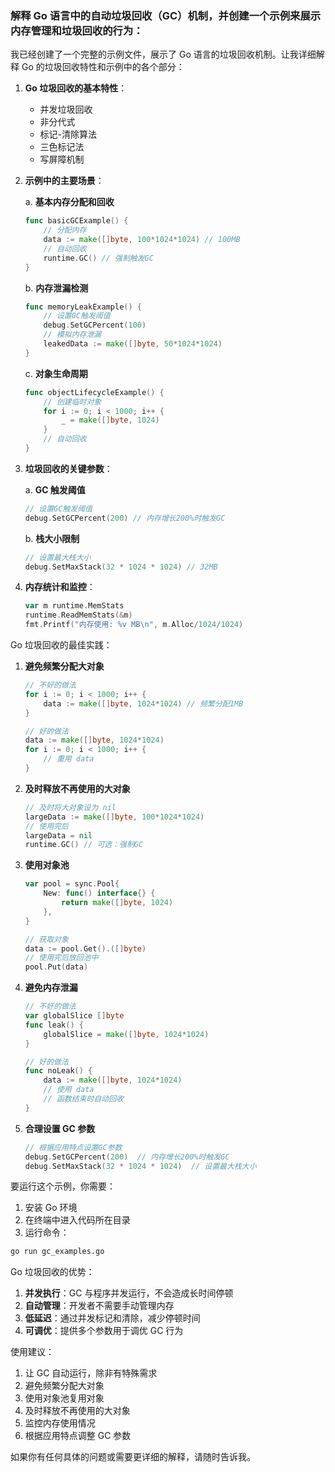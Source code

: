 ### 解释 Go 语言中的自动垃圾回收（GC）机制，并创建一个示例来展示内存管理和垃圾回收的行为：



我已经创建了一个完整的示例文件，展示了 Go 语言的垃圾回收机制。让我详细解释 Go 的垃圾回收特性和示例中的各个部分：

1. **Go 垃圾回收的基本特性**：
   - 并发垃圾回收
   - 非分代式
   - 标记-清除算法
   - 三色标记法
   - 写屏障机制

2. **示例中的主要场景**：

   a. **基本内存分配和回收**
   ```go
   func basicGCExample() {
       // 分配内存
       data := make([]byte, 100*1024*1024) // 100MB
       // 自动回收
       runtime.GC() // 强制触发GC
   }
   ```

   b. **内存泄漏检测**
   ```go
   func memoryLeakExample() {
       // 设置GC触发阈值
       debug.SetGCPercent(100)
       // 模拟内存泄漏
       leakedData := make([]byte, 50*1024*1024)
   }
   ```

   c. **对象生命周期**
   ```go
   func objectLifecycleExample() {
       // 创建临时对象
       for i := 0; i < 1000; i++ {
           _ = make([]byte, 1024)
       }
       // 自动回收
   }
   ```

3. **垃圾回收的关键参数**：

   a. **GC 触发阈值**
   ```go
   // 设置GC触发阈值
   debug.SetGCPercent(200) // 内存增长200%时触发GC
   ```

   b. **栈大小限制**
   ```go
   // 设置最大栈大小
   debug.SetMaxStack(32 * 1024 * 1024) // 32MB
   ```

4. **内存统计和监控**：
   ```go
   var m runtime.MemStats
   runtime.ReadMemStats(&m)
   fmt.Printf("内存使用: %v MB\n", m.Alloc/1024/1024)
   ```

Go 垃圾回收的最佳实践：

1. **避免频繁分配大对象**
   ```go
   // 不好的做法
   for i := 0; i < 1000; i++ {
       data := make([]byte, 1024*1024) // 频繁分配1MB
   }
   
   // 好的做法
   data := make([]byte, 1024*1024)
   for i := 0; i < 1000; i++ {
       // 重用 data
   }
   ```

2. **及时释放不再使用的大对象**
   ```go
   // 及时将大对象设为 nil
   largeData := make([]byte, 100*1024*1024)
   // 使用完后
   largeData = nil
   runtime.GC() // 可选：强制GC
   ```

3. **使用对象池**
   ```go
   var pool = sync.Pool{
       New: func() interface{} {
           return make([]byte, 1024)
       },
   }
   
   // 获取对象
   data := pool.Get().([]byte)
   // 使用完后放回池中
   pool.Put(data)
   ```

4. **避免内存泄漏**
   ```go
   // 不好的做法
   var globalSlice []byte
   func leak() {
       globalSlice = make([]byte, 1024*1024)
   }
   
   // 好的做法
   func noLeak() {
       data := make([]byte, 1024*1024)
       // 使用 data
       // 函数结束时自动回收
   }
   ```

5. **合理设置 GC 参数**
   ```go
   // 根据应用特点设置GC参数
   debug.SetGCPercent(200)  // 内存增长200%时触发GC
   debug.SetMaxStack(32 * 1024 * 1024)  // 设置最大栈大小
   ```

要运行这个示例，你需要：

1. 安装 Go 环境
2. 在终端中进入代码所在目录
3. 运行命令：
```bash
go run gc_examples.go
```

Go 垃圾回收的优势：

1. **并发执行**：GC 与程序并发运行，不会造成长时间停顿
2. **自动管理**：开发者不需要手动管理内存
3. **低延迟**：通过并发标记和清除，减少停顿时间
4. **可调优**：提供多个参数用于调优 GC 行为

使用建议：

1. 让 GC 自动运行，除非有特殊需求
2. 避免频繁分配大对象
3. 使用对象池复用对象
4. 及时释放不再使用的大对象
5. 监控内存使用情况
6. 根据应用特点调整 GC 参数

如果你有任何具体的问题或需要更详细的解释，请随时告诉我。
